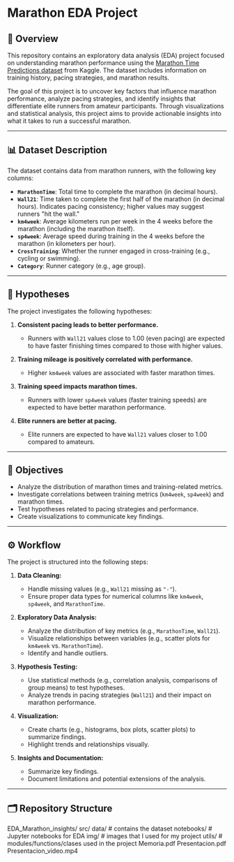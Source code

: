 # Marathon EDA Project

## 📖 Overview
This repository contains an exploratory data analysis (EDA) project focused on understanding marathon performance using the [Marathon Time Predictions dataset](https://www.kaggle.com/datasets/girardi69/marathon-time-predictions/data) from Kaggle. The dataset includes information on training history, pacing strategies, and marathon results. 

The goal of this project is to uncover key factors that influence marathon performance, analyze pacing strategies, and identify insights that differentiate elite runners from amateur participants. Through visualizations and statistical analysis, this project aims to provide actionable insights into what it takes to run a successful marathon.

---

## 📊 Dataset Description
The dataset contains data from marathon runners, with the following key columns:

- **`MarathonTime`**: Total time to complete the marathon (in decimal hours).
- **`Wall21`**: Time taken to complete the first half of the marathon (in decimal hours). Indicates pacing consistency; higher values may suggest runners "hit the wall."
- **`km4week`**: Average kilometers run per week in the 4 weeks before the marathon (including the marathon itself).
- **`sp4week`**: Average speed during training in the 4 weeks before the marathon (in kilometers per hour).
- **`CrossTraining`**: Whether the runner engaged in cross-training (e.g., cycling or swimming).
- **`Category`**: Runner category (e.g., age group).

---

## 🧠 Hypotheses
The project investigates the following hypotheses:

1. **Consistent pacing leads to better performance.**
   - Runners with `Wall21` values close to 1.00 (even pacing) are expected to have faster finishing times compared to those with higher values.

2. **Training mileage is positively correlated with performance.**
   - Higher `km4week` values are associated with faster marathon times.

3. **Training speed impacts marathon times.**
   - Runners with lower `sp4week` values (faster training speeds) are expected to have better marathon performance.

4. **Elite runners are better at pacing.**
   - Elite runners are expected to have `Wall21` values closer to 1.00 compared to amateurs.

---

## 🎯 Objectives
- Analyze the distribution of marathon times and training-related metrics.
- Investigate correlations between training metrics (`km4week`, `sp4week`) and marathon times.
- Test hypotheses related to pacing strategies and performance.
- Create visualizations to communicate key findings.

---

## ⚙️ Workflow
The project is structured into the following steps:

1. **Data Cleaning:**
   - Handle missing values (e.g., `Wall21` missing as `"-"`).
   - Ensure proper data types for numerical columns like `km4week`, `sp4week`, and `MarathonTime`.

2. **Exploratory Data Analysis:**
   - Analyze the distribution of key metrics (e.g., `MarathonTime`, `Wall21`).
   - Visualize relationships between variables (e.g., scatter plots for `km4week` vs. `MarathonTime`).
   - Identify and handle outliers.

3. **Hypothesis Testing:**
   - Use statistical methods (e.g., correlation analysis, comparisons of group means) to test hypotheses.
   - Analyze trends in pacing strategies (`Wall21`) and their impact on marathon performance.

4. **Visualization:**
   - Create charts (e.g., histograms, box plots, scatter plots) to summarize findings.
   - Highlight trends and relationships visually.

5. **Insights and Documentation:**
   - Summarize key findings.
   - Document limitations and potential extensions of the analysis.

---

## 🗂️ Repository Structure

EDA_Marathon_insights/
	src/
		data/ # contains the dataset
		notebooks/ # Jupyter notebooks for EDA
		img/ # images that I used for my project
		utils/ # modules/functions/clases used in the project
   Memoria.pdf
   Presentacion.pdf
   Presentacion_video.mp4



